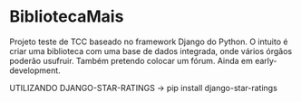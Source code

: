 # BibliotecaMais
Projeto teste de TCC baseado no framework Django do Python. O intuito é criar uma biblioteca com uma base de dados integrada, onde vários órgãos poderão usufruir. Também pretendo colocar um fórum. Ainda em early-development.

UTILIZANDO DJANGO-STAR-RATINGS
    ->  pip install django-star-ratings
    
